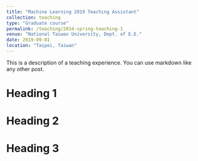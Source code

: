 ```yaml
---
title: "Machine Learning 2019 Teaching Assistant"
collection: teaching
type: "Graduate course"
permalink: /teaching/2014-spring-teaching-1
venue: "National Taiwan University, Dept. of E.E."
date: 2019-09-01
location: "Taipei, Taiwan"
---
```


This is a description of a teaching experience. You can use markdown like any other post.

Heading 1
======

Heading 2
======

Heading 3
======